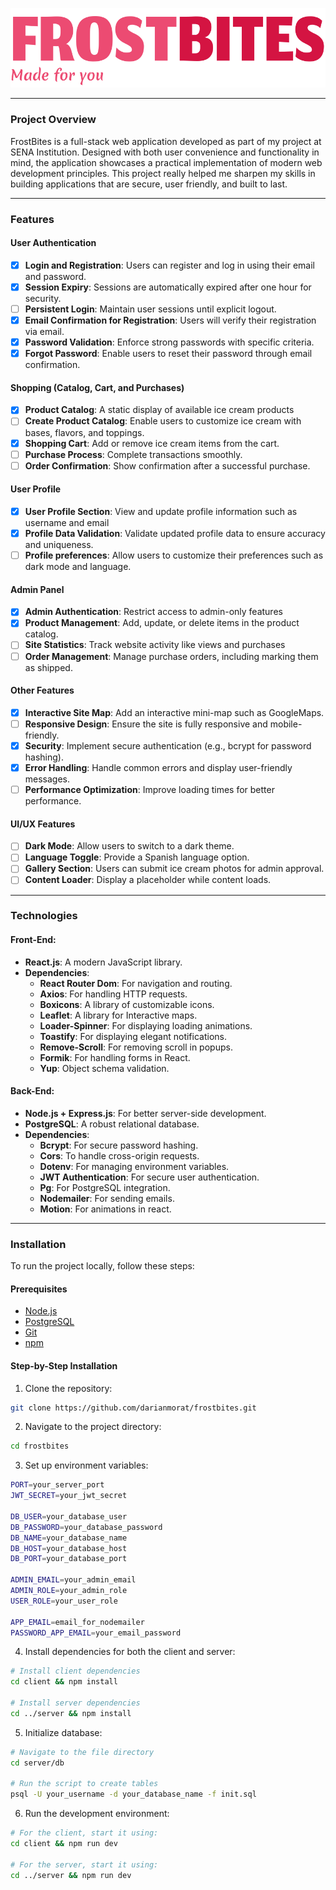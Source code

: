 ![FrostBites Logo](./client/public/frostbites.svg)

---

### Project Overview

FrostBites is a full-stack web application developed as part of my project at SENA
Institution. Designed with both user convenience and functionality in mind, the
application showcases a practical implementation of modern web development principles.
This project really helped me sharpen my skills in building applications that are secure,
user friendly, and built to last.

---

### Features

#### User Authentication

- [x] **Login and Registration**: Users can register and log in using their email and password.
- [x] **Session Expiry**: Sessions are automatically expired after one hour for security.
- [ ] **Persistent Login**: Maintain user sessions until explicit logout.
- [x] **Email Confirmation for Registration**: Users will verify their registration via email.
- [x] **Password Validation**: Enforce strong passwords with specific criteria.
- [x] **Forgot Password**: Enable users to reset their password through email confirmation.

#### Shopping (Catalog, Cart, and Purchases)

- [x] **Product Catalog**: A static display of available ice cream products
- [ ] **Create Product Catalog**: Enable users to customize ice cream with bases, flavors, and toppings.
- [x] **Shopping Cart**: Add or remove ice cream items from the cart.
- [ ] **Purchase Process**: Complete transactions smoothly.
- [ ] **Order Confirmation**: Show confirmation after a successful purchase.

#### User Profile

- [x] **User Profile Section**: View and update profile information such as username and email
- [x] **Profile Data Validation**: Validate updated profile data to ensure accuracy and uniqueness.
- [ ] **Profile preferences**: Allow users to customize their preferences such as dark mode and language.

#### Admin Panel

- [x] **Admin Authentication**: Restrict access to admin-only features
- [x] **Product Management**: Add, update, or delete items in the product catalog.
- [ ] **Site Statistics**: Track website activity like views and purchases
- [ ] **Order Management**: Manage purchase orders, including marking them as shipped.

#### Other Features

- [x] **Interactive Site Map**: Add an interactive mini-map such as GoogleMaps.
- [ ] **Responsive Design**: Ensure the site is fully responsive and mobile-friendly.
- [x] **Security**: Implement secure authentication (e.g., bcrypt for password hashing).
- [x] **Error Handling**: Handle common errors and display user-friendly messages.
- [ ] **Performance Optimization**: Improve loading times for better performance.

#### UI/UX Features

- [ ] **Dark Mode**: Allow users to switch to a dark theme.
- [ ] **Language Toggle**: Provide a Spanish language option.
- [ ] **Gallery Section**: Users can submit ice cream photos for admin approval.
- [ ] **Content Loader**: Display a placeholder while content loads.

---

### Technologies

#### Front-End:

- **React.js**: A modern JavaScript library.
- **Dependencies**:
   - **React Router Dom**: For navigation and routing.
   - **Axios**: For handling HTTP requests.
   - **Boxicons**: A library of customizable icons.
   - **Leaflet**: A library for Interactive maps.
   - **Loader-Spinner**: For displaying loading animations.
   - **Toastify**: For displaying elegant notifications.
   - **Remove-Scroll**: For removing scroll in popups.
   - **Formik**: For handling forms in React.
   - **Yup**: Object schema validation.

#### Back-End:

- **Node.js + Express.js**: For better server-side development.
- **PostgreSQL**: A robust relational database.
- **Dependencies**:
   - **Bcrypt**: For secure password hashing.
   - **Cors**: To handle cross-origin requests.
   - **Dotenv**: For managing environment variables.
   - **JWT Authentication**: For secure user authentication.
   - **Pg**: For PostgreSQL integration.
   - **Nodemailer**: For sending emails.
   - **Motion**: For animations in react.

---

### Installation

To run the project locally, follow these steps:

#### Prerequisites

- [Node.js](https://nodejs.org/)
- [PostgreSQL](https://www.postgresql.org/)
- [Git](https://git-scm.com/)
- [npm](https://www.npmjs.com/)

#### Step-by-Step Installation

1. Clone the repository:

```bash
git clone https://github.com/darianmorat/frostbites.git
```

2. Navigate to the project directory:

```bash
cd frostbites
```

3. Set up environment variables:

```bash
PORT=your_server_port
JWT_SECRET=your_jwt_secret

DB_USER=your_database_user
DB_PASSWORD=your_database_password
DB_NAME=your_database_name
DB_HOST=your_database_host
DB_PORT=your_database_port

ADMIN_EMAIL=your_admin_email
ADMIN_ROLE=your_admin_role
USER_ROLE=your_user_role

APP_EMAIL=email_for_nodemailer
PASSWORD_APP_EMAIL=your_email_password
```

4. Install dependencies for both the client and server:

```bash
# Install client dependencies
cd client && npm install

# Install server dependencies
cd ../server && npm install
```

5. Initialize database:

```bash
# Navigate to the file directory
cd server/db

# Run the script to create tables
psql -U your_username -d your_database_name -f init.sql
```

6. Run the development environment:

```bash
# For the client, start it using:
cd client && npm run dev

# For the server, start it using:
cd ../server && npm run dev
```
